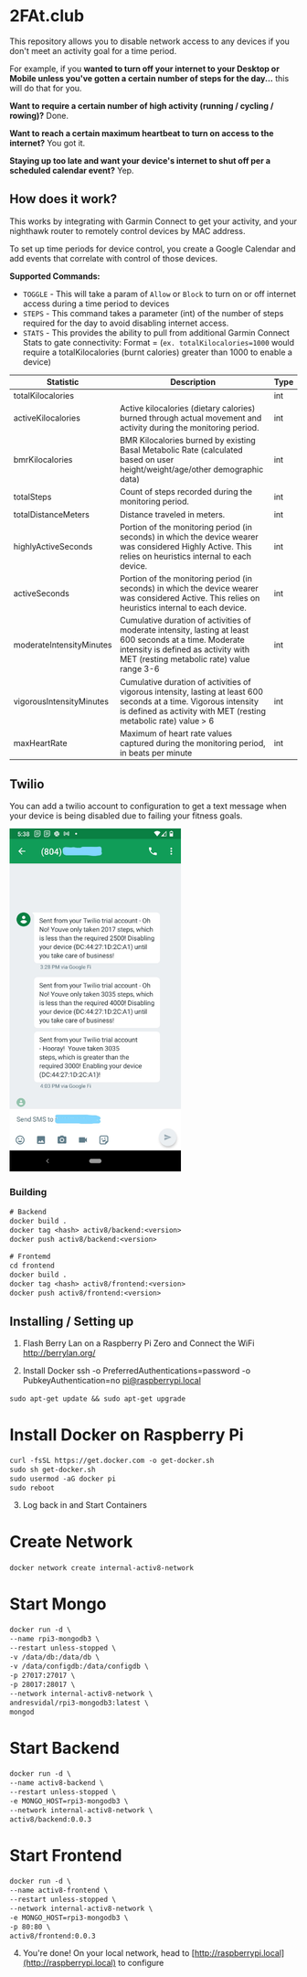 # 2FAt.club
This repository allows you to disable network access to any devices if you don't meet an activity goal for a time period.

For example, if you **wanted to turn off your internet to your Desktop or Mobile unless you've gotten a certain number of steps for the day...** this will do that for you.

**Want to require a certain number of high activity (running / cycling / rowing)?** Done.

**Want to reach a certain maximum heartbeat to turn on access to the internet?** You got it.

**Staying up too late and want your device's internet to shut off per a scheduled calendar event?** Yep.

## How does it work?
This works by integrating with Garmin Connect to get your activity, and your nighthawk router to remotely control devices by MAC address.

To set up time periods for device control, you create a Google Calendar and add events that correlate with control of those devices.

**Supported Commands:**
* `TOGGLE` - This will take a param of `Allow` or `Block` to turn on or off internet access during a time period to devices
* `STEPS` - This command takes a parameter (int) of the number of steps required for the day to avoid disabling internet access.
* `STATS` - This provides the ability to pull from additional Garmin Connect Stats to gate connectivity:
Format <stat>=<value> (`ex. totalKilocalories=1000` would require a totalKilocalories (burnt calories) greater than 1000 to enable a device)

| Statistic | Description | Type |
| --------- | ----------- | ---- |
| totalKilocalories |  | int |
| activeKilocalories | Active kilocalories (dietary calories) burned through actual movement and activity during the monitoring period. | int |
| bmrKilocalories | BMR Kilocalories burned by existing Basal Metabolic Rate (calculated based on user height/weight/age/other demographic data) | int |
| totalSteps | Count of steps recorded during the monitoring period.  | int |
| totalDistanceMeters | Distance traveled in meters. | int |
| highlyActiveSeconds |  Portion of the monitoring period (in seconds) in which the device wearer was considered Highly Active. This relies on heuristics internal to each device. | int |
| activeSeconds | Portion of the monitoring period (in seconds) in which the device wearer was considered Active. This relies on heuristics internal to each device. | int |
| moderateIntensityMinutes | Cumulative duration of activities of moderate intensity, lasting at least 600 seconds at a time. Moderate intensity is defined as activity with MET (resting metabolic rate) value range 3-6 | int |
| vigorousIntensityMinutes | Cumulative duration of activities of vigorous intensity, lasting at least 600 seconds at a time. Vigorous intensity is defined as activity with MET (resting metabolic rate) value > 6 | int |
| maxHeartRate | Maximum of heart rate values captured during the monitoring period, in beats per minute | int |

## Twilio
You can add a twilio account to configuration to get a text message when your device is being disabled due to failing your fitness goals.

<img src="https://github.com/beardface/2FAt.club/blob/main/twilio.jpg?raw=true" width="300">

### Building
```
# Backend
docker build .
docker tag <hash> activ8/backend:<version>
docker push activ8/backend:<version>
```

```
# Frontemd
cd frontend
docker build .
docker tag <hash> activ8/frontend:<version>
docker push activ8/frontend:<version>
```

## Installing / Setting up
1. Flash Berry Lan on a Raspberry Pi Zero and Connect the WiFi
http://berrylan.org/

2. Install Docker
ssh -o PreferredAuthentications=password -o PubkeyAuthentication=no pi@raspberrypi.local

`sudo apt-get update && sudo apt-get upgrade`

# Install Docker on Raspberry Pi
```
curl -fsSL https://get.docker.com -o get-docker.sh
sudo sh get-docker.sh
sudo usermod -aG docker pi
sudo reboot
```

3. Log back in and Start Containers

# Create Network
`docker network create internal-activ8-network`

# Start Mongo
```
docker run -d \
--name rpi3-mongodb3 \
--restart unless-stopped \
-v /data/db:/data/db \
-v /data/configdb:/data/configdb \
-p 27017:27017 \
-p 28017:28017 \
--network internal-activ8-network \
andresvidal/rpi3-mongodb3:latest \
mongod
```

# Start Backend
```
docker run -d \
--name activ8-backend \
--restart unless-stopped \
-e MONGO_HOST=rpi3-mongodb3 \
--network internal-activ8-network \
activ8/backend:0.0.3
```

# Start Frontend
```
docker run -d \
--name activ8-frontend \
--restart unless-stopped \
--network internal-activ8-network \
-e MONGO_HOST=rpi3-mongodb3 \
-p 80:80 \
activ8/frontend:0.0.3
```

4. You're done!
On your local network, head to [http://raspberrypi.local](http://raspberrypi.local) to configure
